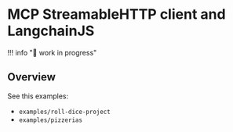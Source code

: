 # MCP StreamableHTTP client and LangchainJS
!!! info "🚧 work in progress"

## Overview

See this examples:

- `examples/roll-dice-project` 
- `examples/pizzerias`
